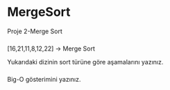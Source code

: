 # MergeSort
Proje 2-Merge Sort

###
[16,21,11,8,12,22] -> Merge Sort

Yukarıdaki dizinin sort türüne göre aşamalarını yazınız.
###
Big-O gösterimini yazınız.

